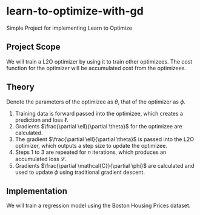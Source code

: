 # learn-to-optimize-with-gd
Simple Project for implementing Learn to Optimize

## Project Scope
We will train a L2O optimizer by using it to train other optimizees. The cost function for the optimizer will be accumulated cost from the optimizees.

## Theory
Denote the parameters of the optimizee as $\theta$, that of the optimizer as $\phi$.

1. Training data is forward passed into the optimizee, which creates a prediction and loss $\ell$. 
2. Gradients $\frac{\partial \ell}{\partial \theta}$ for the optimizee are calculated.
3. The gradient $\frac{\partial \ell}{\partial \theta}$ is passed into the L2O optimizer, which outputs a step size to update the optimizee.
4. Steps 1 to 3 are repeated for $n$ iterations, which produces an accumulated loss $\mathcal{L}$.
5. Gradients $\frac{\partial \mathcal{C}}{\partial \phi}$ are calculated and used to update $\phi$ using traditional gradient descent.

## Implementation
We will train a regression model using the Boston Housing Prices dataset.
